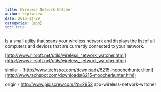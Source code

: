 ```yaml
---
title: Wireless Network Watcher
author: PipisCrew
date: 2015-12-29
categories: [app]
toc: true
---
```


Is a small utility that scans your wireless network and displays the list of all computers and devices that are currently connected to your network.

[http://www.nirsoft.net/utils/wireless_network_watcher.html](http://www.nirsoft.net/utils/wireless_network_watcher.html)

similar - [http://www.techspot.com/downloads/6215-moocherhunter.html](http://www.techspot.com/downloads/6215-moocherhunter.html)

origin - http://www.pipiscrew.com/?p=2952 app-wireless-network-watcher